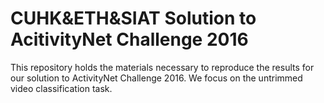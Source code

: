 # CUHK&ETH&SIAT Solution to AcitivityNet Challenge 2016 

This repository holds the materials necessary to reproduce the results for our solution to ActivityNet Challenge 2016. We focus on the untrimmed video classification task.
